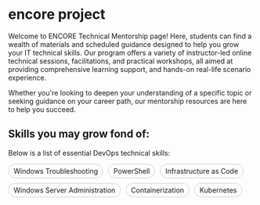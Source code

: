 # encore project

Welcome to ENCORE Technical Mentorship page! Here, students can find a wealth of materials and scheduled guidance designed to help you grow your IT technical skills. Our program offers a variety of instructor-led online technical sessions, facilitations, and practical workshops, all aimed at providing comprehensive learning support, and hands-on real-life scenario experience.

Whether you're looking to deepen your understanding of a specific topic or seeking guidance on your career path, our mentorship resources are here to help you succeed.

## Skills you may grow fond of:

Below is a list of essential DevOps technical skills:

<div style="display: flex; flex-wrap: wrap; gap: 10px;">
  <span style="border: 1px solid #ccc; border-radius: 15px; padding: 5px 10px; transition: background-color 0.3s;">Windows Troubleshooting</span>
  <span style="border: 1px solid #ccc; border-radius: 15px; padding: 5px 10px; transition: background-color 0.3s;">PowerShell</span>
  <span style="border: 1px solid #ccc; border-radius: 15px; padding: 5px 10px; transition: background-color 0.3s;">Infrastructure as Code</span>
  <span style="border: 1px solid #ccc; border-radius: 15px; padding: 5px 10px; transition: background-color 0.3s;">Windows Server Administration</span>
  <span style="border: 1px solid #ccc; border-radius: 15px; padding: 5px 10px; transition: background-color 0.3s;">Containerization</span>
  <span style="border: 1px solid #ccc; border-radius: 15px; padding: 5px 10px; transition: background-color 0.3s;">Kubernetes</span>
</div>

<script>
  document.querySelectorAll('span').forEach(function(el) {
    el.addEventListener('mouseover', function() {
      el.style.backgroundColor = '#ccc';
    });
    el.addEventListener('mouseout', function() {
      el.style.backgroundColor = '';
    });
  });
</script>

